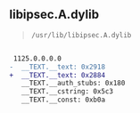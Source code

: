 ## libipsec.A.dylib

> `/usr/lib/libipsec.A.dylib`

```diff

 1125.0.0.0.0
-  __TEXT.__text: 0x2918
+  __TEXT.__text: 0x2884
   __TEXT.__auth_stubs: 0x180
   __TEXT.__cstring: 0x5c3
   __TEXT.__const: 0xb0a

```
